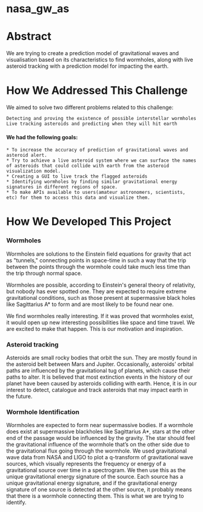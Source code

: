 # nasa_gw_as

# Abstract

We are trying to create a prediction model of gravitational waves and visualisation based on its characteristics to find wormholes, along with live asteroid tracking with a prediction model for impacting the earth. 

# How We Addressed This Challenge

We aimed to solve two different problems related to this challenge:

    Detecting and proving the existence of possible interstellar wormholes
    Live tracking asteroids and predicting when they will hit earth


#### We had the following goals:

    * To increase the accuracy of prediction of gravitational waves and asteroid alert.
    * Try to achieve a live asteroid system where we can surface the names of asteroids that could collide with earth from the asteroid visualization model.
    * Creating a GUI to live track the flagged asteroids
    * Identifying wormholes by finding similar gravitational energy signatures in different regions of space.
    * To make APIs available to users(amateur astronomers, scientists, etc) for them to access this data and visualize them. 
    
    
# How We Developed This Project
### Wormholes

Wormholes are solutions to the Einstein field equations for gravity that act as "tunnels," connecting points in space-time in such a way that the trip between the points through the wormhole could take much less time than the trip through normal space.

Wormholes are possible, according to Einstein's general theory of relativity, but nobody has ever spotted one. They are expected to require extreme gravitational conditions, such as those present at supermassive black holes like Sagittarius A* to form and are most likely to be found near one.


We find wormholes really interesting. If it was proved that wormholes exist, it would open up new interesting possibilities like space and time travel. We are excited to make that happen. This is our motivation and inspiration.

### Asteroid tracking

Asteroids are small rocky bodies that orbit the sun. They are mostly found in the asteroid belt between Mars and Jupiter. Occasionally, asteroids' orbital paths are influenced by the gravitational tug of planets, which cause their paths to alter. It is believed that most extinction events in the history of our planet have been caused by asteroids colliding with earth. Hence, it is in our interest to detect, catalogue and track asteroids that may impact earth in the future.

### Wormhole Identification

Wormholes are expected to form near supermassive bodies. If a wormhole does exist at supermassive blackholes like Sagittarius A*, stars at the other end of the passage would be influenced by the gravity. The star should feel the gravitational influence of the wormhole that’s on the other side due to the gravitational flux going through the wormhole. We used gravitational wave data from NASA and LIGO to plot a q-transform of gravitational wave sources, which visually represents the frequency or energy of a gravitational source over time in a spectrogram. We then use this as the unique gravitational energy signature of the source. Each source has a unique gravitational energy signature, and if the gravitational energy signature of one source is detected at the other source, it probably means that there is a wormhole connecting them. This is what we are trying to identify.

![]()


